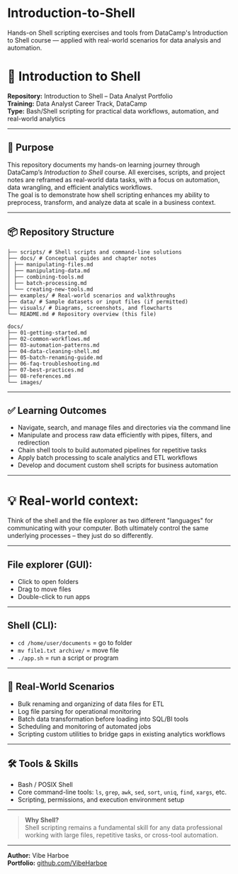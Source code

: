 # Introduction-to-Shell
Hands-on Shell scripting exercises and tools from DataCamp's Introduction to Shell course — applied with real-world scenarios for data analysis and automation.

# 🐚 Introduction to Shell

**Repository:** Introduction to Shell – Data Analyst Portfolio  
**Training:** Data Analyst Career Track, DataCamp  
**Type:** Bash/Shell scripting for practical data workflows, automation, and real-world analytics

---

## 🎯 Purpose

This repository documents my hands-on learning journey through DataCamp’s *Introduction to Shell* course. All exercises, scripts, and project notes are reframed as real-world data tasks, with a focus on automation, data wrangling, and efficient analytics workflows.  
The goal is to demonstrate how shell scripting enhances my ability to preprocess, transform, and analyze data at scale in a business context.

---

## 📦 Repository Structure

```
├── scripts/ # Shell scripts and command-line solutions
├── docs/ # Conceptual guides and chapter notes
│ ├── manipulating-files.md
│ ├── manipulating-data.md
│ ├── combining-tools.md
│ ├── batch-processing.md
│ └── creating-new-tools.md
├── examples/ # Real-world scenarios and walkthroughs
├── data/ # Sample datasets or input files (if permitted)
├── visuals/ # Diagrams, screenshots, and flowcharts
└── README.md # Repository overview (this file)
```
```
docs/
├── 01-getting-started.md
├── 02-common-workflows.md
├── 03-automation-patterns.md
├── 04-data-cleaning-shell.md
├── 05-batch-renaming-guide.md
├── 06-faq-troubleshooting.md
├── 07-best-practices.md
├── 08-references.md
└── images/
```

---

## ✅ Learning Outcomes

- Navigate, search, and manage files and directories via the command line
- Manipulate and process raw data efficiently with pipes, filters, and redirection
- Chain shell tools to build automated pipelines for repetitive tasks
- Apply batch processing to scale analytics and ETL workflows
- Develop and document custom shell scripts for business automation

---

# 💡 Real-world context:
Think of the shell and the file explorer as two different "languages" for communicating with your computer. Both ultimately control the same underlying processes – they just do so differently.

---

## File explorer (GUI):
  - Click to open folders
  - Drag to move files
  - Double-click to run apps

---

## Shell (CLI):
  - `cd /home/user/documents` = go to folder
  - `mv file1.txt archive/` = move file
  - `./app.sh` = run a script or program

---

## 💼 Real-World Scenarios

- Bulk renaming and organizing of data files for ETL
- Log file parsing for operational monitoring
- Batch data transformation before loading into SQL/BI tools
- Scheduling and monitoring of automated jobs
- Scripting custom utilities to bridge gaps in existing analytics workflows

---

## 🛠️ Tools & Skills

- Bash / POSIX Shell
- Core command-line tools: `ls`, `grep`, `awk`, `sed`, `sort`, `uniq`, `find`, `xargs`, etc.
- Scripting, permissions, and execution environment setup

---

> **Why Shell?**  
> Shell scripting remains a fundamental skill for any data professional working with large files, repetitive tasks, or cross-tool automation.

---

**Author:** Vibe Harboe  
**Portfolio:** [github.com/VibeHarboe](https://github.com/VibeHarboe)

